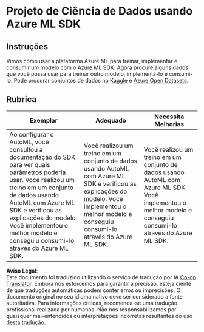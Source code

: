 <!--
CO_OP_TRANSLATOR_METADATA:
{
  "original_hash": "386efdbc19786951341f6956247ee990",
  "translation_date": "2025-08-24T00:37:50+00:00",
  "source_file": "5-Data-Science-In-Cloud/19-Azure/assignment.md",
  "language_code": "pt"
}
-->
# Projeto de Ciência de Dados usando Azure ML SDK

## Instruções

Vimos como usar a plataforma Azure ML para treinar, implementar e consumir um modelo com o Azure ML SDK. Agora procure alguns dados que você possa usar para treinar outro modelo, implementá-lo e consumi-lo. Pode procurar conjuntos de dados no [Kaggle](https://kaggle.com) e [Azure Open Datasets](https://azure.microsoft.com/services/open-datasets/catalog?WT.mc_id=academic-77958-bethanycheum&ocid=AID3041109).

## Rubrica

| Exemplar | Adequado | Necessita Melhorias |
|----------|----------|---------------------|
|Ao configurar o AutoML, você consultou a documentação do SDK para ver quais parâmetros poderia usar. Você realizou um treino em um conjunto de dados usando AutoML com Azure ML SDK e verificou as explicações do modelo. Você implementou o melhor modelo e conseguiu consumi-lo através do Azure ML SDK. | Você realizou um treino em um conjunto de dados usando AutoML com Azure ML SDK e verificou as explicações do modelo. Você implementou o melhor modelo e conseguiu consumi-lo através do Azure ML SDK. | Você realizou um treino em um conjunto de dados usando AutoML com Azure ML SDK. Você implementou o melhor modelo e conseguiu consumi-lo através do Azure ML SDK. |

**Aviso Legal**:  
Este documento foi traduzido utilizando o serviço de tradução por IA [Co-op Translator](https://github.com/Azure/co-op-translator). Embora nos esforcemos para garantir a precisão, esteja ciente de que traduções automáticas podem conter erros ou imprecisões. O documento original no seu idioma nativo deve ser considerado a fonte autoritativa. Para informações críticas, recomenda-se uma tradução profissional realizada por humanos. Não nos responsabilizamos por quaisquer mal-entendidos ou interpretações incorretas resultantes do uso desta tradução.
